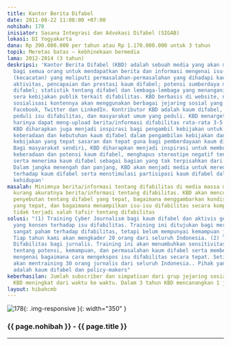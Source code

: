 ```yaml
---
title: Kantor Berita Difabel
date: 2011-08-22 11:08:00 +07:00
nohibah: 178
inisiator: Sasana Integrasi dan Advokasi Difabel (SIGAB)
lokasi: DI Yogyakarta
dana: Rp 390.000.000 per tahun atau Rp 1.170.000.000 untuk 3 tahun
topik: Meretas batas – kebhinekaan bermedia
lama: 2012-2014 (3 tahun)
deskripsi: 'Kantor Berita Difabel (KBD) adalah sebuah media yang akan menjadi rujukan
  bagi semua orang untuk mendapatkan berita dan informasi mengenai isu-isu difabilitas
  (kecacatan) yang meliputi permasalahan-permasalahan yang dihadapi kaum difabel;
  aktivitas, pencapaian dan prestasi kaum difabel; potensi sumberdaya manusia kaum
  difabel; statistik tentang difabel dan lembaga-lembaga yang menangani difabilitas;
  sera kebijakan publik terkait difabilitas. KBD berbasis di website, namun dalam
  sosialisasi kontennya akan menggunakan berbagai jejaring sosial yang ada seperti
  Facebook, Twitter dan LinkedIn. Kontributor KBD adalah kaum difabel, jurnalis yang
  peduli isu difabilitas, dan masyarakat umum yang peduli. KBD menargetkan setiap
  harinya dapat meng-upload berita/informasi difabilitas rata-rata 3-5 konten. Kehadiran
  KBD diharapkan juga menjadi inspirasi bagi pengambil kebijakan untuk: (1) memperhatikan
  keberadaan dan kebutuhan kaum difabel dalam pengambilan kebijakan dan (2) membuat
  kebijakan yang tepat sasaran dan tepat guna bagi pemberdayaan kaum difabel dan keluarganya.
  Bagi masyarakat sendiri, KBD diharapkan menjadi inspirasi untuk membuka diri terhadap
  keberadaan dan potensi kaum difabel, menghapus stereotipe negatif tentang difabilitas,
  serta menerima kaum difabel sebagai bagian yang tak terpisahkan dari masyarakat.
  Dalam jangka menengah dan panjang, KBD akan menjadi media untuk mereduksi diskriminasi
  terhadap kaum difabel serta menstimulasi partisipasi kaum difabel dalam segala aspek
  kehidupan'
masalah: Minimnya berita/informasi tentang difabilitas di media massa mainstream,
  kurang akuratnya berita/informasi tentang difabilitas. KBD akan mencontohkan bagaimana
  penyebutan tentang difabel yang tepat, bagaimana menggambarkan kondisi difabilitas
  yang tepat, dan bagaimana menampilkan isu-isu difabilitas secara komprehensif agar
  tidak terjadi salah tafsir tentang difabilitas
solusi: "(1) Training Cyber Journalism bagi kaum difabel dan aktivis gerakan sosial
  yang konsen terhadap isu difabilitas. Training ini ditujukan bagi mereka yang sudah
  sangat paham terhadap difabilitas, tetapi belum mempunyai kemampuan jurnalistik.
  Tiap tahun kami akan mengkader 20 orang dari seluruh Indonesia. (2) Training Perspektif
  Difabilitas bagi jurnalis. Training ini akan menumbuhkan sensitivitas kaum jurnalis
  tentang potensi, kemampuan, dan permasalahan kaum difabel serta memberikan arahan
  mengenai bagaimana cara mengekspos isu difabilitas secara tepat. Setiap tahun kami
  akan mentraining 30 orang jurnalis dari seluruh Indonesia.. Pihak yang diuntungkan
  adalah kaum difabel dan policy-makers"
keberhasilan: Jumlah subscriber dan simpatisan dari grup jejaring sosial yang dibuat
  KBD meningkat dari waktu ke waktu. Dalam 3 tahun KBD mencanangkan 1 juta member
layout: hibahcmb
---
```


![178](/static/img/hibahcmb/178.png){: .img-responsive }{: width="350" }

### {{ page.nohibah }} - {{ page.title }}

---
